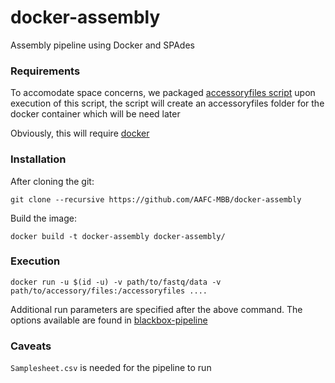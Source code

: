 # docker-assembly
Assembly pipeline using Docker and SPAdes

[parallel-ITSx]: https://github.com/AAFC-MBB/parallel_itsx
[blackbox-pipeline]: https://github.com/AAFC-MBB/blackbox-pipeline


### Requirements
To accomodate space concerns, we packaged [accessoryfiles script](accessoryfiles.sh) upon execution of this script, the 
script will create an accessoryfiles folder for the docker container which will be need later
 
Obviously, this will require [docker](http://get.docker.io) 

### Installation

After cloning the git:

```commandline
git clone --recursive https://github.com/AAFC-MBB/docker-assembly
``` 

Build the image:

```commandline
docker build -t docker-assembly docker-assembly/
```

### Execution

```comandline
docker run -u $(id -u) -v path/to/fastq/data -v path/to/accessory/files:/accessoryfiles ....
```

Additional run parameters are specified after the above command. The options available are found in [blackbox-pipeline] 

### Caveats
`Samplesheet.csv` is needed for the pipeline to run